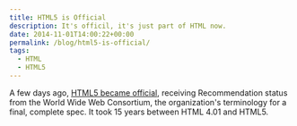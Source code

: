 ```yaml
---
title: HTML5 is Official
description: It's officil, it's just part of HTML now.
date: 2014-11-01T14:00:22+00:00
permalink: /blog/html5-is-official/
tags:
  - HTML
  - HTML5
---
```


A few days ago, [HTML5 became official](http://techcrunch.com/2014/10/28/w3c-declares-html5-standard-done/), receiving Recommendation status from the World Wide Web Consortium, the organization's terminology for a final, complete spec. It took 15 years between HTML 4.01 and HTML5.
